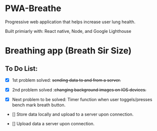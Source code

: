 # PWA-Breathe
Progressive web application that helps increase user lung health.

Built primiarly with: React native, Node, and Google Lighthouse

# Breathing app (Breath Sir Size)
<h2>To Do List:</h2>

- [x] 1st problem solved: ~~sending data to and from a server.~~

- [x] 2nd problem solved :~~changing background images on IOS devices.~~

- [x] Next problem to be solved: Timer function when user toggels/presses bench mark breath button.

- [] Store data locally and upload to a server upon connection.

- [] Upload data a server upon connection.


